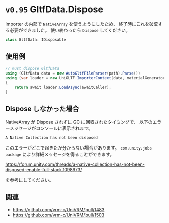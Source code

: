 # `v0.95` GltfData.Dispose

Importer の内部で `NativeArray` を使うようにしたため、
終了時にこれを破棄する必要ができました。
使い終わったら `Dispose` してください。

```cs
class GltfData: IDisposable
```

## 使用例

```cs
// must dispose GltfData
using (GltfData data = new AutoGltfFileParser(path).Parse())
using (var loader = new UniGLTF.ImporterContext(data, materialGenerator: materialGenerator))
{
    return await loader.LoadAsync(awaitCaller);
}
```

## Dispose しなかった場合

NativeArray が Dispose されずに GC に回収されたタイミングで、
以下のエラーメッセージがコンソールに表示されます。

`A Native Collection has not been disposed`

このエラーがどこで起きたか分からない場合があります。
`com.unity.jobs package` により詳細メッセージを得ることができます。

https://forum.unity.com/threads/a-native-collection-has-not-been-disposed-enable-full-stack.1098973/

を参考にしてください。


## 関連

* https://github.com/vrm-c/UniVRM/pull/1483
* https://github.com/vrm-c/UniVRM/pull/1503
